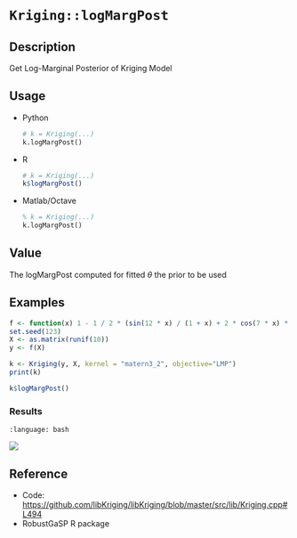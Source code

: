 # `Kriging::logMargPost`

## Description

Get Log-Marginal Posterior of Kriging Model


## Usage

* Python
    ```python
    # k = Kriging(...)
    k.logMargPost()
    ```
* R
    ```r
    # k = Kriging(...)
    k$logMargPost()
    ```
* Matlab/Octave
    ```octave
    % k = Kriging(...)
    k.logMargPost()
    ```


## Value

The logMargPost computed for fitted $\theta$ the prior to be used



## Examples

```r
f <- function(x) 1 - 1 / 2 * (sin(12 * x) / (1 + x) + 2 * cos(7 * x) * x^5 + 0.7)
set.seed(123)
X <- as.matrix(runif(10))
y <- f(X)

k <- Kriging(y, X, kernel = "matern3_2", objective="LMP")
print(k)

k$logMargPost()
```

### Results
```{literalinclude} ../functions/examples/logMargPost.Kriging.md.Rout
:language: bash
```
![](../functions/examples/logMargPost.Kriging.md.png)


## Reference

* Code: <https://github.com/libKriging/libKriging/blob/master/src/lib/Kriging.cpp#L494>
* RobustGaSP R package

